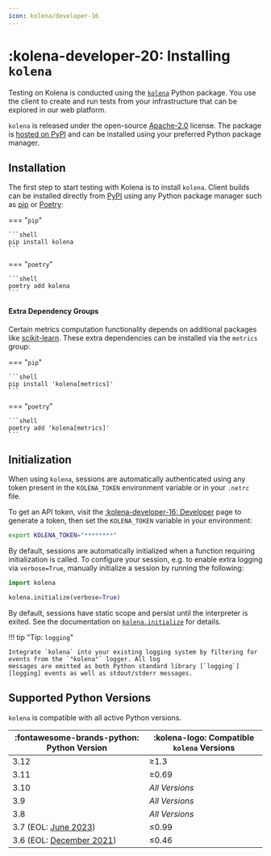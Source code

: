 ```yaml
---
icon: kolena/developer-16
---
```


# :kolena-developer-20: Installing `kolena`

Testing on Kolena is conducted using the [`kolena`](https://github.com/kolenaIO/kolena) Python package. You use the
client to create and run tests from your infrastructure that can be explored in our web platform.

`kolena` is released under the open-source [Apache-2.0](https://www.apache.org/licenses/LICENSE-2.0)
license. The package is [hosted on PyPI](https://pypi.org/project/kolena/) and can be installed using your
preferred Python package manager.

## Installation

The first step to start testing with Kolena is to install `kolena`. Client builds can be installed directly from
[PyPI](https://pypi.org/project/kolena/) using any Python package manager such as [pip](https://pypi.org/project/pip/)
or [Poetry](https://python-poetry.org/):

=== "`pip`"

    ```shell
    pip install kolena
    ```

=== "`poetry`"

    ```shell
    poetry add kolena
    ```

#### Extra Dependency Groups

Certain metrics computation functionality depends on additional packages like
[scikit-learn](https://scikit-learn.org/stable/). These extra dependencies can be installed via the `metrics` group:

=== "`pip`"

    ```shell
    pip install 'kolena[metrics]'
    ```

=== "`poetry`"

    ```shell
    poetry add 'kolena[metrics]'
    ```

## Initialization

When using `kolena`, sessions are automatically authenticated using any token present in the `KOLENA_TOKEN` environment
variable or in your `.netrc` file.

To get an API token, visit the [:kolena-developer-16: Developer](https://app.kolena.com/redirect/developer) page to
generate a token, then set the `KOLENA_TOKEN` variable in your environment:

```bash
export KOLENA_TOKEN="********"
```

By default, sessions are automatically initialized when a function requiring initialization is called. To configure
your session, e.g. to enable extra logging via `verbose=True`, manually initialize a session by running the following:

```python
import kolena

kolena.initialize(verbose=True)
```

By default, sessions have static scope and persist until the interpreter is exited. See the documentation on
[`kolena.initialize`](./reference/initialize.md) for details.

!!! tip "Tip: `logging`"

    Integrate `kolena` into your existing logging system by filtering for events from the `"kolena"` logger. All log
    messages are emitted as both Python standard library [`logging`][logging] events as well as stdout/stderr messages.

## Supported Python Versions

`kolena` is compatible with all active Python versions.

| :fontawesome-brands-python: Python Version                        | :kolena-logo: Compatible `kolena` Versions |
|-------------------------------------------------------------------|--------------------------------------------|
| 3.12                                                              | ≥1.3                                       |
| 3.11                                                              | ≥0.69                                      |
| 3.10                                                              | _All Versions_                             |
| 3.9                                                               | _All Versions_                             |
| 3.8                                                               | _All Versions_                             |
| 3.7 (EOL: [June 2023](https://devguide.python.org/versions/))     | ≤0.99                                      |
| 3.6 (EOL: [December 2021](https://devguide.python.org/versions/)) | ≤0.46                                      |
